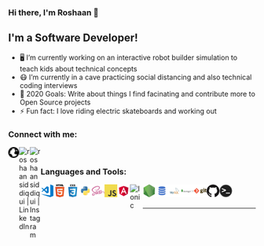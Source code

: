 ### Hi there, I'm Roshaan 👋

## I'm a Software Developer!
- 🖥️ I’m currently working on an interactive robot builder simulation to teach kids about technical concepts
- 😷 I’m currently in a cave practicing social distancing and also technical coding interviews 
- 🥅 2020 Goals: Write about things I find facinating and contribute more to Open Source projects
- ⚡ Fun fact: I love riding electric skateboards and working out

### Connect with me:

[<img align="left" alt="roshaansiddiqui.com" width="22px" src="https://raw.githubusercontent.com/iconic/open-iconic/master/svg/globe.svg" />][website]
[<img align="left" alt="roshaansiddiqui | LinkedIn" width="22px" src="https://cdn.jsdelivr.net/npm/simple-icons@v3/icons/linkedin.svg" />][linkedin]
[<img align="left" alt="roshaansiddiqui | Instagram" width="22px" src="https://cdn.jsdelivr.net/npm/simple-icons@v3/icons/instagram.svg" />][instagram]

<br />

### Languages and Tools:

<img align="left" alt="Visual Studio Code" width="26px" src="https://raw.githubusercontent.com/github/explore/80688e429a7d4ef2fca1e82350fe8e3517d3494d/topics/visual-studio-code/visual-studio-code.png" />

<img align="left" alt="HTML5" width="26px" src="https://raw.githubusercontent.com/github/explore/80688e429a7d4ef2fca1e82350fe8e3517d3494d/topics/html/html.png" />
<img align="left" alt="CSS3" width="26px" src="https://raw.githubusercontent.com/github/explore/80688e429a7d4ef2fca1e82350fe8e3517d3494d/topics/css/css.png" />
<img align="left" alt="Python" width="26px" src="https://raw.githubusercontent.com/github/explore/80688e429a7d4ef2fca1e82350fe8e3517d3494d/topics/python/python.png" />

<img align="left" alt="Sass" width="26px" src="https://raw.githubusercontent.com/github/explore/80688e429a7d4ef2fca1e82350fe8e3517d3494d/topics/sass/sass.png" />

<img align="left" alt="JavaScript" width="26px" src="https://raw.githubusercontent.com/github/explore/80688e429a7d4ef2fca1e82350fe8e3517d3494d/topics/javascript/javascript.png" />
<img align="left" alt="Angular" width="26px" src="https://raw.githubusercontent.com/github/explore/80688e429a7d4ef2fca1e82350fe8e3517d3494d/topics/angular/angular.png" />
<img align="left" alt="Ionic" width="26px" src="https://upload.wikimedia.org/wikipedia/commons/thumb/2/24/Ionic-logo-landscape.svg/1200px-Ionic-logo-landscape.svg.png" />

<img align="left" alt="Node.js" width="26px" src="https://raw.githubusercontent.com/github/explore/80688e429a7d4ef2fca1e82350fe8e3517d3494d/topics/nodejs/nodejs.png" />

<img align="left" alt="SQL" width="26px" src="https://raw.githubusercontent.com/github/explore/80688e429a7d4ef2fca1e82350fe8e3517d3494d/topics/sql/sql.png" />
<img align="left" alt="MySQL" width="26px" src="https://raw.githubusercontent.com/github/explore/80688e429a7d4ef2fca1e82350fe8e3517d3494d/topics/mysql/mysql.png" />
<img align="left" alt="MongoDB" width="26px" src="https://raw.githubusercontent.com/github/explore/80688e429a7d4ef2fca1e82350fe8e3517d3494d/topics/mongodb/mongodb.png" />
<img align="left" alt="Git" width="26px" src="https://raw.githubusercontent.com/github/explore/80688e429a7d4ef2fca1e82350fe8e3517d3494d/topics/git/git.png" />
<img align="left" alt="GitHub" width="26px" src="https://raw.githubusercontent.com/github/explore/78df643247d429f6cc873026c0622819ad797942/topics/github/github.png" />
<img align="left" alt="HTML5" width="26px" src="https://raw.githubusercontent.com/github/explore/80688e429a7d4ef2fca1e82350fe8e3517d3494d/topics/terminal/terminal.png" />

<br />
<br />



<!-- ### 📕 Latest Blog Posts -->
<!-- BLOG-POST-LIST:START -->
<!-- - [Audio Fingerprinting: Getting Started Guide](roshaansiddiqui.com) -->
<!-- BLOG-POST-LIST:END -->

---

<!-- <img align="left" alt="RoshaanS's Github Stats" src="https://github-readme-stats.vercel.app/api?username=roshaans&show_icons=true&hide_border=true" /> -->

[website]: https://roshaansiddiqui.com/
[instagram]: https://www.instagram.com/roshaan.siddiqui/
[linkedin]: https://www.linkedin.com/in/roshaan-siddiqui/
